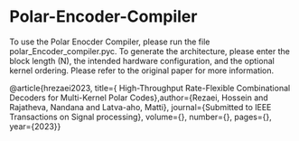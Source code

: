 # Polar-Encoder-Compiler
To use the Polar Enocder Compiler, please run the file polar_Encoder_compiler.pyc. To generate the architecture, please enter the block length (N), the intended hardware configuration, and the optional kernel ordering. Please refer to the original paper for more information.

@article{hrezaei2023, title={ High-Throughput Rate-Flexible Combinational Decoders for Multi-Kernel Polar Codes},author={Rezaei, Hossein and Rajatheva, Nandana and Latva-aho, Matti}, journal={Submitted to IEEE Transactions on Signal processing}, volume={}, number={}, pages={}, year={2023}}
